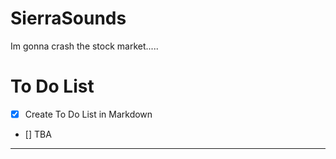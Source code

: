 # SierraSounds
Im gonna crash the stock market.....
# To Do List
- [x] Create To Do List in Markdown
- [] TBA

---
